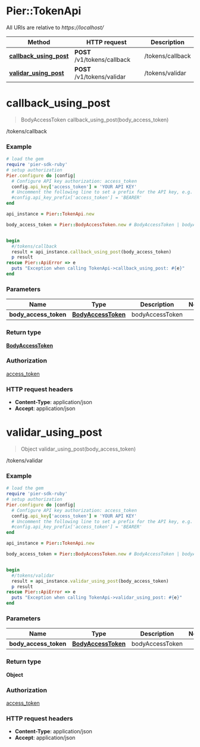 # Pier::TokenApi

All URIs are relative to *https://localhost/*

Method | HTTP request | Description
------------- | ------------- | -------------
[**callback_using_post**](TokenApi.md#callback_using_post) | **POST** /v1/tokens/callback | /tokens/callback
[**validar_using_post**](TokenApi.md#validar_using_post) | **POST** /v1/tokens/validar | /tokens/validar


# **callback_using_post**
> BodyAccessToken callback_using_post(body_access_token)

/tokens/callback

### Example
```ruby
# load the gem
require 'pier-sdk-ruby'
# setup authorization 
Pier.configure do |config|
  # Configure API key authorization: access_token
  config.api_key['access_token'] = 'YOUR API KEY'
  # Uncomment the following line to set a prefix for the API key, e.g. 'BEARER' (defaults to nil)
  #config.api_key_prefix['access_token'] = 'BEARER'
end

api_instance = Pier::TokenApi.new

body_access_token = Pier::BodyAccessToken.new # BodyAccessToken | bodyAccessToken


begin
  #/tokens/callback
  result = api_instance.callback_using_post(body_access_token)
  p result
rescue Pier::ApiError => e
  puts "Exception when calling TokenApi->callback_using_post: #{e}"
end
```

### Parameters

Name | Type | Description  | Notes
------------- | ------------- | ------------- | -------------
 **body_access_token** | [**BodyAccessToken**](BodyAccessToken.md)| bodyAccessToken | 

### Return type

[**BodyAccessToken**](BodyAccessToken.md)

### Authorization

[access_token](../README.md#access_token)

### HTTP request headers

 - **Content-Type**: application/json
 - **Accept**: application/json



# **validar_using_post**
> Object validar_using_post(body_access_token)

/tokens/validar

### Example
```ruby
# load the gem
require 'pier-sdk-ruby'
# setup authorization 
Pier.configure do |config|
  # Configure API key authorization: access_token
  config.api_key['access_token'] = 'YOUR API KEY'
  # Uncomment the following line to set a prefix for the API key, e.g. 'BEARER' (defaults to nil)
  #config.api_key_prefix['access_token'] = 'BEARER'
end

api_instance = Pier::TokenApi.new

body_access_token = Pier::BodyAccessToken.new # BodyAccessToken | bodyAccessToken


begin
  #/tokens/validar
  result = api_instance.validar_using_post(body_access_token)
  p result
rescue Pier::ApiError => e
  puts "Exception when calling TokenApi->validar_using_post: #{e}"
end
```

### Parameters

Name | Type | Description  | Notes
------------- | ------------- | ------------- | -------------
 **body_access_token** | [**BodyAccessToken**](BodyAccessToken.md)| bodyAccessToken | 

### Return type

**Object**

### Authorization

[access_token](../README.md#access_token)

### HTTP request headers

 - **Content-Type**: application/json
 - **Accept**: application/json



